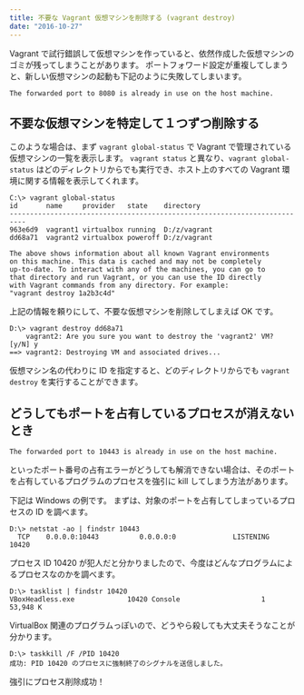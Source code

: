 ```yaml
---
title: 不要な Vagrant 仮想マシンを削除する (vagrant destroy)
date: "2016-10-27"
---
```


Vagrant で試行錯誤して仮想マシンを作っていると、依然作成した仮想マシンのゴミが残ってしまうことがあります。
ポートフォワード設定が重複してしまうと、新しい仮想マシンの起動も下記のように失敗してしまいます。

```
The forwarded port to 8080 is already in use on the host machine.
```

不要な仮想マシンを特定して１つずつ削除する
----

このような場合は、まず `vagrant global-status` で Vagrant で管理されている仮想マシンの一覧を表示します。
`vagrant status` と異なり、`vagrant global-status` はどのディレクトリからでも実行でき、ホスト上のすべての Vagrant 環境に関する情報を表示してくれます。

```
C:\> vagrant global-status
id       name     provider   state    directory
--------------------------------------------------------------------------
963e6d9  vagrant1 virtualbox running  D:/z/vagrant
dd68a71  vagrant2 virtualbox poweroff D:/z/vagrant

The above shows information about all known Vagrant environments
on this machine. This data is cached and may not be completely
up-to-date. To interact with any of the machines, you can go to
that directory and run Vagrant, or you can use the ID directly
with Vagrant commands from any directory. For example:
"vagrant destroy 1a2b3c4d"
```

上記の情報を頼りにして、不要な仮想マシンを削除してしまえば OK です。

```
D:\> vagrant destroy dd68a71
    vagrant2: Are you sure you want to destroy the 'vagrant2' VM? [y/N] y
==> vagrant2: Destroying VM and associated drives...
```

仮想マシン名の代わりに ID を指定すると、どのディレクトリからでも `vagrant destroy` を実行することができます。


どうしてもポートを占有しているプロセスが消えないとき
----

```
The forwarded port to 10443 is already in use on the host machine.
```

といったポート番号の占有エラーがどうしても解消できない場合は、そのポートを占有しているプログラムのプロセスを強引に kill してしまう方法があります。

下記は Windows の例です。
まずは、対象のポートを占有してしまっているプロセスの ID を調べます。

```
D:\> netstat -ao | findstr 10443
  TCP    0.0.0.0:10443          0.0.0.0:0              LISTENING       10420
```

プロセス ID 10420 が犯人だと分かりましたので、今度はどんなプログラムによるプロセスなのかを調べます。

```
D:\> tasklist | findstr 10420
VBoxHeadless.exe             10420 Console                    1     53,948 K
```

VirtualBox 関連のプログラムっぽいので、どうやら殺しても大丈夫そうなことが分かります。

```
D:\> taskkill /F /PID 10420
成功: PID 10420 のプロセスに強制終了のシグナルを送信しました。
```

強引にプロセス削除成功！

